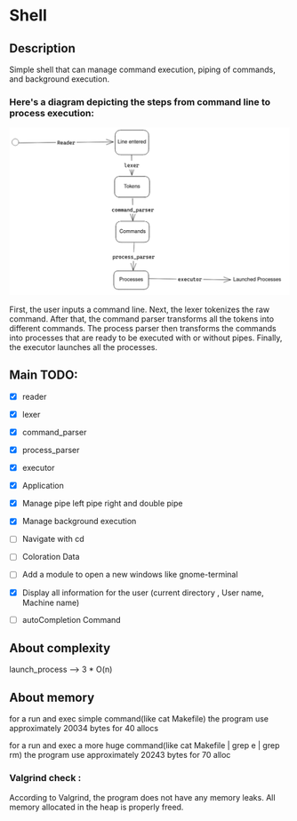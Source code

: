 # Shell

## Description
Simple shell that can manage command execution, piping of commands, and background execution.


### Here's a diagram depicting the steps from command line to process execution:

![DIAGRAMME](/ressources/ParsingCommandStep.png "ParsingCommandStep")

First, the user inputs a command line. Next, the lexer tokenizes the raw command. After that, the command parser transforms all the tokens into different commands. The process parser then transforms the commands into processes that are ready to be executed with or without pipes. Finally, the executor launches all the processes.

## Main TODO:
* [x] reader
* [x] lexer
* [x] command_parser
* [x] process_parser 
* [x] executor
* [x] Application
* [x] Manage pipe left pipe right and double pipe
* [x] Manage background execution
* [ ] Navigate with cd 
* [ ] Coloration Data
* [ ] Add a module to open a new windows like gnome-terminal
* [x] Display all information for the user (current directory , User name, Machine name)
* [ ] autoCompletion Command



## About complexity 
launch_process --> 3 * O(n)

## About memory

for a run and exec simple command(like cat Makefile) the program use approximately 20034 bytes for 40 allocs

for a run and exec a more huge command(like cat Makefile | grep e | grep rm) the program use approximately 20243 bytes for 70 alloc

### Valgrind check : 

According to Valgrind, the program does not have any memory leaks. All memory allocated in the heap is properly freed.